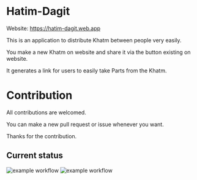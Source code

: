 # Hatim-Dagit

Website: https://hatim-dagit.web.app

This is an application to distribute Khatm between people very easily.

You make a new Khatm on website and share it via the button existing on website.

It generates a link for users to easily take Parts from the Khatm.


# Contribution

All contributions are welcomed. 

You can make a new pull request or issue whenever you want. 

Thanks for the contribution.








<h2>Current status</h2>

![example workflow](https://github.com/Yusuf-YENICERI/Hatim-Dagit/actions/workflows/firebase-hosting-merge.yml/badge.svg)
![example workflow](https://github.com/Yusuf-YENICERI/Hatim-Dagit/actions/workflows/firebase-hosting-pull-request.yml/badge.svg)
